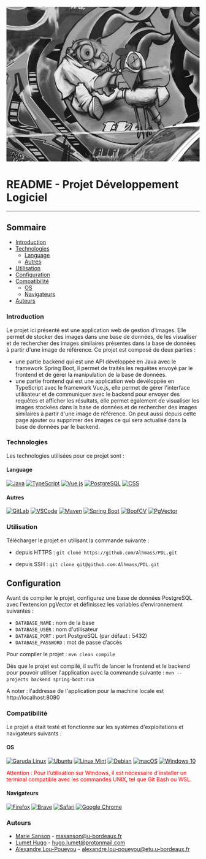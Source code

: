 <img src="banner.png"></img>
<h1>README - Projet Développement Logiciel</h1>
<hr></hr>

<h2>Sommaire</h2>

- [Introduction](#introduction)
- [Technologies](#technologies)
  - [Language](#language)
  - [Autres](#autres)
- [Utilisation](#utilisation)
- [Configuration](#configuration)
- [Compatibilité](#compatibilité)
  - [OS](#os)
  - [Navigateurs](#navigateurs)
- [Auteurs](#auteurs)


### Introduction

Le projet ici présenté est une application web de gestion d'images. Elle permet de stocker des images dans une base de données, de les visualiser et de rechercher des images similaires présentes dans la base de données à partir d'une image de référence.
Ce projet est composé de deux parties : 
- une partie backend qui est une API dévéloppée en Java avec le framework Spring Boot, il permet de traités les requêtes envoyé par le frontend et de gérer la manipulation de la base de données.
- une partie frontend qui est une application web dévéloppée en TypeScript avec le framework Vue.js, elle permet de gérer l'interface utilisateur et de communiquer avec le backend pour envoyer des requêtes et afficher les résultats, elle permet également de visualiser les images stockées dans la base de données et de rechercher des images similaires à partir d'une image de référence. On peut aussi depuis cette page ajouter ou supprimer des images ce qui sera actualisé dans la base de données par le backend.

### Technologies

Les technologies utilisées pour ce projet sont : 

#### Language

[![Java](https://img.shields.io/badge/Java_JDK17-ED8B00?style=for-the-badge&logo=openjdk&logoColor=white)](https://www.java.com/fr/) [![TypeScript](https://img.shields.io/badge/TypeScript-007ACC?style=for-the-badge&logo=typescript&logoColor=white)](https://www.typescriptlang.org/) [![Vue.js](https://img.shields.io/badge/Vue.js-4FC08D?style=for-the-badge&logo=vue-dot-js&logoColor=white)](https://vuejs.org/) [![PostgreSQL](https://img.shields.io/badge/PostgreSQL_42.7.1-336791?style=for-the-badge&logo=postgresql&logoColor=white)](https://www.postgresql.org/) [![CSS](https://img.shields.io/badge/CSS-1572B6?style=for-the-badge&logo=css3&logoColor=white)](https://developer.mozilla.org/fr/docs/Web/CSS)

#### Autres

[![GitLab](https://img.shields.io/badge/GitLab-FCA121?style=for-the-badge&logo=gitlab&logoColor=white)](https://gitlab.com/) [![VSCode](https://img.shields.io/badge/Visual_Studio_Code-0078D4?style=for-the-badge&logo=visual%20studio%20code&logoColor=white)](https://code.visualstudio.com/) [![Maven](https://img.shields.io/badge/Maven-C71A36?style=for-the-badge&logo=apache-maven&logoColor=white)](https://maven.apache.org/) [![Spring Boot](https://img.shields.io/badge/Spring_Boot_3.2.1-6DB33F?style=for-the-badge&logo=spring-boot&logoColor=white)](https://spring.io/projects/spring-boot) [![BoofCV](https://img.shields.io/badge/BoofCV_1.1.2-6CBB5A?style=for-the-badge)](https://boofcv.org/) [![PgVector](https://img.shields.io/badge/PgVector_0.1.4-336791?style=for-the-badge&logo=postgresql&logoColor=white)](https://example.com)


### Utilisation

Télécharger le projet en utilisant la commande suivante : 

- depuis HTTPS :
`git clone https://github.com/Alhmass/PDL.git`

- depuis SSH :
`git clone git@github.com:Alhmass/PDL.git`

## Configuration

Avant de compiler le projet, configurez une base de données PostgreSQL avec l'extension pgVector et définissez les variables d’environnement suivantes :

- `DATABASE_NAME` : nom de la base
- `DATABASE_USER` : nom d'utilisateur
- `DATABASE_PORT` : port PostgreSQL (par défaut : 5432)
- `DATABASE_PASSWORD` : mot de passe d’accès

Pour compiler le projet :
`mvn clean compile`

Dès que le projet est compilé, il suffit de lancer le frontend et le backend pour pouvoir utiliser l'application avec la commande suivante : 
`mvn --projects backend spring-boot:run`

A noter : l'addresse de l'application pour la machine locale est http://localhost:8080

### Compatibilité

Le projet a était testé et fonctionne sur les systèmes d'exploitations et navigateurs suivants : 

#### OS

[![Garuda Linux](https://img.shields.io/badge/Garuda_Linux-6A5ACD?style=for-the-badge&logo=arch-linux&logoColor=white)](https://garudalinux.org/) [![Ubuntu](https://img.shields.io/badge/Ubuntu-E95420?style=for-the-badge&logo=ubuntu&logoColor=white)](https://ubuntu.com/) [![Linux Mint](https://img.shields.io/badge/Linux_Mint-87CF3E?style=for-the-badge&logo=linux-mint&logoColor=white)](https://linuxmint.com/) [![Debian](https://img.shields.io/badge/Debian-A81D33?style=for-the-badge&logo=debian&logoColor=white)](https://www.debian.org/) [![macOS](https://img.shields.io/badge/macOS_12.7.3-000000?style=for-the-badge&logo=apple&logoColor=white)](https://www.apple.com/macos/) [![Windows 10](https://img.shields.io/badge/Windows_10_&_11-0066CC?style=for-the-badge&logo=windows&logoColor=white)](https://www.microsoft.com/windows/)

<p style="color:red">Attention : Pour l'utilisation sur Windows, il est nécessaire d'installer un terminal compatible avec les commandes UNIX, tel que Git Bash ou WSL.</p>

#### Navigateurs

[![Firefox](https://img.shields.io/badge/Firefox-FF7139?style=for-the-badge&logo=firefox-browser&logoColor=white)](https://www.mozilla.org/firefox/) [![Brave](https://img.shields.io/badge/Brave-FB542B?style=for-the-badge&logo=brave&logoColor=white)](https://brave.com/) [![Safari](https://img.shields.io/badge/Safari-0066CC?style=for-the-badge&logo=safari&logoColor=white)](https://www.apple.com/safari/) [![Google Chrome](https://img.shields.io/badge/Google_Chrome-4285F4?style=for-the-badge&logo=google-chrome&logoColor=white)](https://www.google.com/chrome/)

### Auteurs

- [Marie Sanson]() - masanson@u-bordeaux.fr 
- [Lumet Hugo](https://github.com/Alhmass) - hugo.lumet@protonmail.com
- [Alexandre Lou-Poueyou](https://github.com/AlexLoup33) - alexandre.lou-poueyou@etu.u-bordeaux.fr